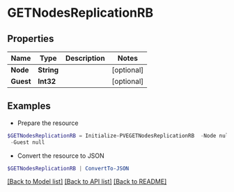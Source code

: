 # GETNodesReplicationRB
## Properties

Name | Type | Description | Notes
------------ | ------------- | ------------- | -------------
**Node** | **String** |  | [optional] 
**Guest** | **Int32** |  | [optional] 

## Examples

- Prepare the resource
```powershell
$GETNodesReplicationRB = Initialize-PVEGETNodesReplicationRB  -Node null `
 -Guest null
```

- Convert the resource to JSON
```powershell
$GETNodesReplicationRB | ConvertTo-JSON
```

[[Back to Model list]](../README.md#documentation-for-models) [[Back to API list]](../README.md#documentation-for-api-endpoints) [[Back to README]](../README.md)

